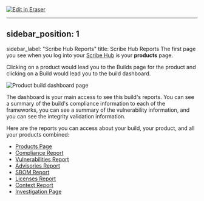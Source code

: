 <p><a target="_blank" href="https://app.eraser.io/workspace/FS5O8tWXgT3GgN6NANb8" id="edit-in-eraser-github-link"><img alt="Edit in Eraser" src="https://firebasestorage.googleapis.com/v0/b/second-petal-295822.appspot.com/o/images%2Fgithub%2FOpen%20in%20Eraser.svg?alt=media&amp;token=968381c8-a7e7-472a-8ed6-4a6626da5501"></a></p>

---

## sidebar_position: 1
sidebar_label: "Scribe Hub Reports"
title: Scribe Hub Reports
The first page you see when you log into your [﻿Scribe Hub](https://scribehub.scribesecurity.com/) is your **products** page.

Clicking on a product would lead you to the Builds page for the product and clicking on a Build would lead you to the build dashboard.

![Product build dashboard page](../../img/start/dashboard-start.jpg "")

The dashboard is your main access to see this build's reports. You can see a summary of the build's compliance information to each of the frameworks, you can see a summary of the vulnerability information, and you can see the integrity validation information.

Here are the reports you can access about your build, your product, and all your products combined:

- [﻿Products Page](product) 
- [﻿Compliance Report](compliance) 
- [﻿Vulnerabilities Report](vulnerabilities) 
- [﻿Advisories Report](advisories) 
- [﻿SBOM Report](sbom) 
- [﻿Licenses Report](licenses) 
- [﻿Context Report](context) 
- [﻿Investigation Page](investigation) 




<!--- Eraser file: https://app.eraser.io/workspace/FS5O8tWXgT3GgN6NANb8 --->